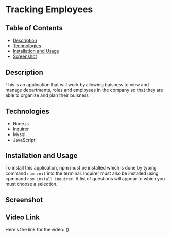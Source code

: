 # Tracking Employees

## Table of Contents

- [Description](#description)
- [Technologies](#technologies)
- [Installation and Usage](#installation-and-usage)
- [Screenshot](#screenshot)

## Description

This is an application that will work by allowing buisness to view and manage departments, roles and employees in the company so that they are able to organize and plan their buisness 

## Technologies

- Node.js
- Inquirer
- Mysql
- JavaScript

## Installation and Usage

To install this application, npm must be installed which is done by typing command `npm init` into the terminal. Inquirer must also be installed using cpmmand `npm install inquirer`. A list of questions will appear to which you must choose a selection.

## Screenshot

## Video Link

Here's the link for the video: ()




